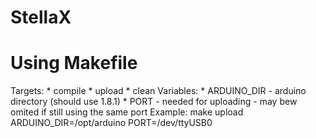 StellaX
=======

# Using Makefile
Targets:
    * compile
    * upload
    * clean
Variables:
    * ARDUINO_DIR - arduino directory (should use 1.8.1)
    * PORT - needed for uploading
           - may bew omited if still using the same port
Example:
    make upload ARDUINO_DIR=/opt/arduino PORT=/dev/ttyUSB0
